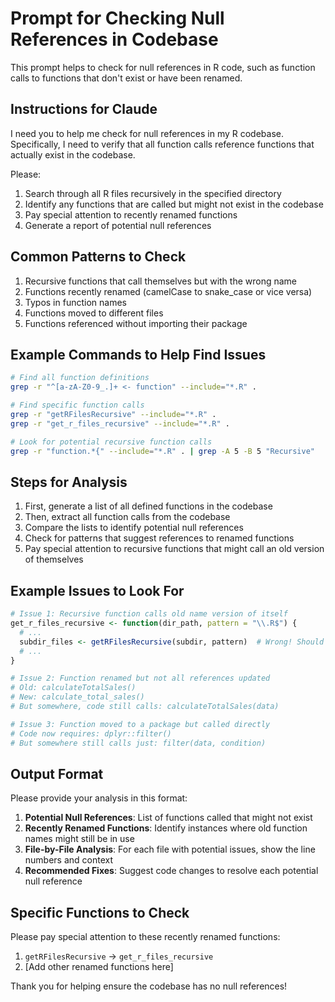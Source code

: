 # Prompt for Checking Null References in Codebase

This prompt helps to check for null references in R code, such as function calls to functions that don't exist or have been renamed.

## Instructions for Claude

I need you to help me check for null references in my R codebase. Specifically, I need to verify that all function calls reference functions that actually exist in the codebase.

Please:

1. Search through all R files recursively in the specified directory
2. Identify any functions that are called but might not exist in the codebase
3. Pay special attention to recently renamed functions
4. Generate a report of potential null references

## Common Patterns to Check

1. Recursive functions that call themselves but with the wrong name
2. Functions recently renamed (camelCase to snake_case or vice versa)
3. Typos in function names
4. Functions moved to different files
5. Functions referenced without importing their package

## Example Commands to Help Find Issues

```bash
# Find all function definitions
grep -r "^[a-zA-Z0-9_.]+ <- function" --include="*.R" .

# Find specific function calls
grep -r "getRFilesRecursive" --include="*.R" .
grep -r "get_r_files_recursive" --include="*.R" .

# Look for potential recursive function calls
grep -r "function.*{" --include="*.R" . | grep -A 5 -B 5 "Recursive"
```

## Steps for Analysis

1. First, generate a list of all defined functions in the codebase
2. Then, extract all function calls from the codebase
3. Compare the lists to identify potential null references
4. Check for patterns that suggest references to renamed functions
5. Pay special attention to recursive functions that might call an old version of themselves

## Example Issues to Look For

```r
# Issue 1: Recursive function calls old name version of itself
get_r_files_recursive <- function(dir_path, pattern = "\\.R$") {
  # ...
  subdir_files <- getRFilesRecursive(subdir, pattern)  # Wrong! Should be get_r_files_recursive
  # ...
}

# Issue 2: Function renamed but not all references updated
# Old: calculateTotalSales()
# New: calculate_total_sales()
# But somewhere, code still calls: calculateTotalSales(data)

# Issue 3: Function moved to a package but called directly
# Code now requires: dplyr::filter()
# But somewhere still calls just: filter(data, condition)
```

## Output Format

Please provide your analysis in this format:

1. **Potential Null References**: List of functions called that might not exist
2. **Recently Renamed Functions**: Identify instances where old function names might still be in use
3. **File-by-File Analysis**: For each file with potential issues, show the line numbers and context
4. **Recommended Fixes**: Suggest code changes to resolve each potential null reference

## Specific Functions to Check

Please pay special attention to these recently renamed functions:

1. `getRFilesRecursive` → `get_r_files_recursive`
2. [Add other renamed functions here]

Thank you for helping ensure the codebase has no null references!